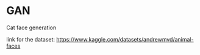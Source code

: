 # GAN

Cat face generation

link for the dataset: https://www.kaggle.com/datasets/andrewmvd/animal-faces

